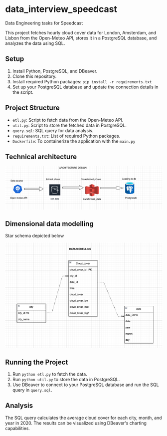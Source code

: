 # data_interview_speedcast
Data Engineering tasks for Speedcast

This project fetches hourly cloud cover data for London, Amsterdam, and Lisbon from the Open-Meteo API, stores it in a PostgreSQL database, and analyzes the data using SQL.

## Setup

1. Install Python, PostgreSQL, and DBeaver.
2. Clone this repository.
3. Install required Python packages: `pip install -r requirements.txt`
4. Set up your PostgreSQL database and update the connection details in the script.

## Project Structure

- `etl.py`: Script to fetch data from the Open-Meteo API.
- `util.py`: Script to store the fetched data in PostgreSQL.
- `query.sql`: SQL query for data analysis.
- `requirements.txt`: List of required Python packages.
- `Dockerfile`: To containerize the application with the `main.py`

## Technical architecture

![Alt text](img/architecture_diagram.png)

## Dimensional data modelling

Star schema depicted below

![Alt text](img/Data_model.png)

## Running the Project

1. Run `python etl.py` to fetch the data.
2. Run `python util.py` to store the data in PostgreSQL.
3. Use DBeaver to connect to your PostgreSQL database and run the SQL query in `query.sql`.

## Analysis

The SQL query calculates the average cloud cover for each city, month, and year in 2020. The results can be visualized using DBeaver's charting capabilities.
